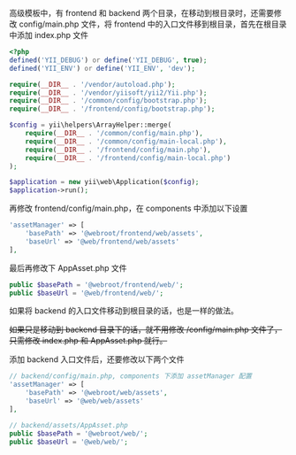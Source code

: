 <!-- title:Yii2 修改入口文件位置 -->
<!-- keywords:Yii2 -->

高级模板中，有 frontend 和 backend 两个目录，在移动到根目录时，还需要修改 config/main.php 文件，将 frontend 中的入口文件移到根目录，首先在根目录中添加 index.php 文件

```php
<?php
defined('YII_DEBUG') or define('YII_DEBUG', true);
defined('YII_ENV') or define('YII_ENV', 'dev');

require(__DIR__ . '/vendor/autoload.php');
require(__DIR__ . '/vendor/yiisoft/yii2/Yii.php');
require(__DIR__ . '/common/config/bootstrap.php');
require(__DIR__ . '/frontend/config/bootstrap.php');

$config = yii\helpers\ArrayHelper::merge(
    require(__DIR__ . '/common/config/main.php'),
    require(__DIR__ . '/common/config/main-local.php'),
    require(__DIR__ . '/frontend/config/main.php'),
    require(__DIR__ . '/frontend/config/main-local.php')
);

$application = new yii\web\Application($config);
$application->run();
```

再修改 frontend/config/main.php，在 components 中添加以下设置

```php
'assetManager' => [
    'basePath' => '@webroot/frontend/web/assets',
    'baseUrl' => '@web/frontend/web/assets'
],
```

最后再修改下 AppAsset.php 文件

```php
public $basePath = '@webroot/frontend/web/';
public $baseUrl = '@web/frontend/web/';
```

如果将 backend 的入口文件移动到根目录的话，也是一样的做法。

~~如果只是移动到 backend 目录下的话，就不用修改 /config/main.php 文件了，只需修改 index.php 和 AppAsset.php 就行。~~

添加 backend 入口文件后，还要修改以下两个文件

```php
// backend/config/main.php, components 下添加 assetManager 配置
'assetManager' => [
    'basePath' => '@webroot/web/assets',
    'baseUrl' => '@web/web/assets'
],

// backend/assets/AppAsset.php
public $basePath = '@webroot/web/';
public $baseUrl = '@web/web/';
```

